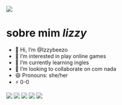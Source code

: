 ![]( https://media1.giphy.com/media/139eZBmH1HTyRa/giphy.gif?cid=6c09b952u1qjuri1981nxty19st5jdwcc46btt411k16uvwl&ep=v1_gifs_search&rid=giphy.gif&ct=g)

 # sobre mim *lizzy*
- 👋 Hi, I’m @Izzybeezo
- 👀 I’m interested in play online games
- 🌱 I’m currently learning ingles
- 💞️ I’m looking to collaborate on com nada
- 😄 Pronouns: she/her
- ⚡ 0-0
  
![](https://img.shields.io/badge/ChatGPT-74aa9c?style=for-the-badge&logo=openai&logoColor=white)
![](https://img.shields.io/badge/Lightning-792DE4?style=for-the-badge&logo=lightning&logoColor=white)
![](https://img.shields.io/badge/Ghost-000?style=for-the-badge&logo=ghost&logoColor=yellow)
![](https://img.shields.io/badge/Aiqfome-7A1FA2?style=for-the-badge&logo=aiqfome&logoColor=white)
![](https://img.shields.io/badge/Electron-2B2E3A?style=for-the-badge&logo=electron&logoColor=9FEAF9)








